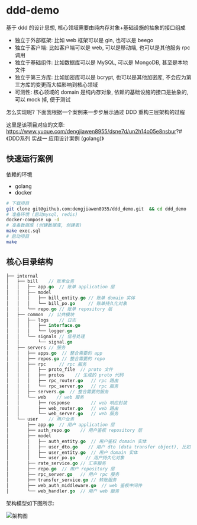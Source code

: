 # ddd-demo

基于 ddd 的设计思想, 核心领域需要由纯内存对象+基础设施的抽象的接口组成

* 独立于外部框架: 比如 web 框架可以是 gin, 也可以是 beego
* 独立于客户端: 比如客户端可以是 web, 可以是移动端, 也可以是其他服务 rpc 调用
* 独立于基础组件: 比如数据库可以是 MySQL, 可以是 MongoDB, 甚至是本地文件
* 独立于第三方库: 比如加密库可以是 bcrypt, 也可以是其他加密库, 不会应为第三方库的变更而大幅影响到核心领域
* 可测性: 核心领域的 domain 是纯内存对象, 依赖的基础设施的接口是抽象的, 可以 mock 掉, 便于测试

怎么实现呢? 下面我根据一个案例来一步步展示通过 DDD 重构三层架构的过程

这里是该项目对应的文章: <https://www.yuque.com/dengjiawen8955/dsne7d/un2h14o05e8nsbur>?# 《DDD系列 实战一 应用设计案例 (golang)》

## 快速运行案例

依赖的环境

* golang
* docker

```bash
# 下载项目
git clone git@github.com:dengjiawen8955/ddd_demo.git  && cd ddd_demo
# 准备环境 (启动mysql, redis)
docker-compose up -d
# 准备数据库 (创建数据库, 创建表)
make exec.sql
# 启动项目
make
```

## 核心目录结构

```go
├── internal
│   ├── bill    // 账单业务
│   │   ├── app.go  // 账单 application 层
│   │   ├── model
│   │   │   ├── bill_entity.go // 账单 domain 实体
│   │   │   └── bill_po.go     // 账单持久化对象
│   │   └── repo.go // 账单 repository 层
│   ├── common  // 公共模块
│   │   ├── logs    // 日志
│   │   │   ├── interface.go
│   │   │   └── logger.go
│   │   └── signals // 信号处理
│   │       └── signal.go
│   ├── servers // 服务
│   │   ├── apps.go  // 整合需要的 app
│   │   ├── repos.go // 整合需要的 repo
│   │   ├── rpc     // rpc 服务
│   │   │   ├── proto_file  // proto 文件
│   │   │   ├── protos    // 生成的 proto 代码
│   │   │   ├── rpc_router.go   // rpc 路由
│   │   │   └── rpc_server.go   // rpc 服务
│   │   ├── servers.go  // 整合需要的服务
│   │   └── web    // web 服务
│   │       ├── response        // web 响应封装
│   │       ├── web_router.go   // web 路由
│   │       └── web_server.go   // web 服务
│   └── user    // 用户业务
│       ├── app.go  // 用户 application 层
│       ├── auth_repo.go    // 用户鉴权 repository 层
│       ├── model
│       │   ├── auth_entity.go  // 用户鉴权 domain 实体
│       │   ├── user_dto.go    // 用户 dto (data transfer object), 比如 HTTP 请求的参数
│       │   ├── user_entity.go  // 用户 domain 实体
│       │   └── user_po.go    // 用户持久化对象
│       ├── rate_service.go // 汇率服务
│       ├── repo.go  // 用户 repository 层
│       ├── rpc_server.go   // 用户 rpc 服务
│       ├── transfer_service.go // 转账服务
│       ├── web_auth_middleware.go  // web 鉴权中间件
│       └── web_handler.go  // 用户 web 服务
```

架构模型如下图所示:

![架构图](https://docs.google.com/drawings/d/e/2PACX-1vQ5ps72uaZcEJzwnJbPhzUfEeBbN6CJ04j7hl2i3K2HHatNcsoyG2tgX2vnrN5xxDKLp5Jm5bzzmZdv/pub?w=960&h=657)
